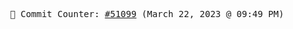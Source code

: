 <p align="center">
    <samp>
        📮 Commit Counter: <a href="https://github.com/Javascript-void0/Javascript-void0/commits/main">#51099</a> (March 22, 2023 @ 09:49 PM)
    </samp>
</p>